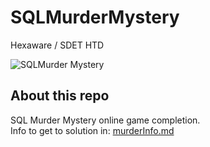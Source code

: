 # SQLMurderMystery
Hexaware / SDET HTD 

![SQLMurder Mystery](https://user-images.githubusercontent.com/109385449/180072561-f70de213-5476-4b7e-809f-e94919c6f225.png)

## About this repo

SQL Murder Mystery online game completion.
<br>
Info to get to solution in: [murderInfo.md](./murderInfo.md)
